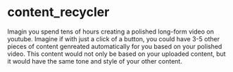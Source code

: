 # content_recycler
Imagin you spend tens of hours creating a polished long-form video on youtube. Imagine if with just a click of a button, you could have 3-5 other pieces of content genreated automatically for you based on your polished video. This content would not only be based on your uploaded content, but it would have the same tone and style of your other content. 
